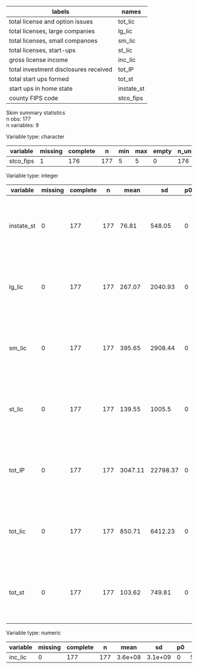 

|                labels                 |   names    |
|---------------------------------------|------------|
|    total license and option issues    |  tot_lic   |
|    total licenses, large companies    |   lg_lic   |
|    total licenses, small companoes    |   sm_lic   |
|       total licenses, start-ups       |   st_lic   |
|         gross license income          |  inc_lic   |
| total investment disclosures received |   tot_IP   |
|        total start ups formed         |   tot_st   |
|        start ups in home state        | instate_st |
|           county FIPS code            | stco_fips  |
Skim summary statistics  
 n obs: 177    
 n variables: 9    

Variable type: character

| variable  | missing | complete |  n  | min | max | empty | n_unique |
|-----------|---------|----------|-----|-----|-----|-------|----------|
| stco_fips |    1    |   176    | 177 |  5  |  5  |   0   |   176    |

Variable type: integer

|  variable  | missing | complete |  n  |  mean   |    sd    | p0 | p25 | p50 | p75  | p100  |   hist   |
|------------|---------|----------|-----|---------|----------|----|-----|-----|------|-------|----------|
| instate_st |    0    |   177    | 177 |  76.81  |  548.05  | 0  |  3  | 16  |  42  | 7278  | <U+2587><U+2581><U+2581><U+2581><U+2581><U+2581><U+2581><U+2581> |
|   lg_lic   |    0    |   177    | 177 | 267.07  | 2040.93  | 0  |  4  | 24  | 150  | 27114 | <U+2587><U+2581><U+2581><U+2581><U+2581><U+2581><U+2581><U+2581> |
|   sm_lic   |    0    |   177    | 177 | 395.65  | 2908.44  | 0  |  6  | 36  | 237  | 38695 | <U+2587><U+2581><U+2581><U+2581><U+2581><U+2581><U+2581><U+2581> |
|   st_lic   |    0    |   177    | 177 | 139.55  |  1005.5  | 0  |  6  | 29  |  80  | 13376 | <U+2587><U+2581><U+2581><U+2581><U+2581><U+2581><U+2581><U+2581> |
|   tot_IP   |    0    |   177    | 177 | 3047.11 | 22798.37 | 0  | 110 | 517 | 1694 | 3e+05 | <U+2587><U+2581><U+2581><U+2581><U+2581><U+2581><U+2581><U+2581> |
|  tot_lic   |    0    |   177    | 177 | 850.71  | 6412.23  | 0  | 18  | 108 | 516  | 85353 | <U+2587><U+2581><U+2581><U+2581><U+2581><U+2581><U+2581><U+2581> |
|   tot_st   |    0    |   177    | 177 | 103.62  |  749.81  | 0  |  4  | 22  |  57  | 9963  | <U+2587><U+2581><U+2581><U+2581><U+2581><U+2581><U+2581><U+2581> |

Variable type: numeric

| variable | missing | complete |  n  |  mean   |   sd    | p0 |  p25   |   p50   |   p75   |  p100   |
|----------|---------|----------|-----|---------|---------|----|--------|---------|---------|---------|
| inc_lic  |    0    |   177    | 177 | 3.6e+08 | 3.1e+09 | 0  | 588647 | 9738011 | 5.9e+07 | 4.1e+10 |
